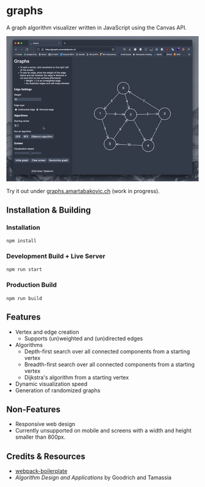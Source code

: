 # graphs
A graph algorithm visualizer written in JavaScript using the Canvas API.

![Preview](docs/preview.gif)

Try it out under [graphs.amartabakovic.ch](https://graphs.amartabakovic.ch) (work in progress).
## Installation & Building
### Installation
```plaintext
npm install
```

### Development Build + Live Server
```plaintext
npm run start
```

### Production Build
```plaintext
npm run build
```

## Features
- Vertex and edge creation
    - Supports (un)weighted and (un)directed edges
- Algorithms
    - Depth-first search over all connected components from a starting vertex
    - Breadth-first search over all connected components from a starting vertex
    - Dijkstra's algorithm from a starting vertex
- Dynamic visualization speed
- Generation of randomized graphs

## Non-Features
- Responsive web design
- Currently unsupported on mobile and screens with a width and height smaller than 800px.

## Credits & Resources
- [webpack-boilerplate](https://github.com/taniarascia/webpack-boilerplate)
- *Algorithm Design and Applications* by Goodrich and Tamassia